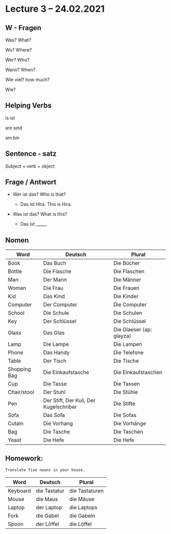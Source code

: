 # Lecture 3 – 24.02.2021

## W - Fragen

Was? What?

Wo? Where?

Wer? Who?

Wann? When?

Wie viel? how much?

Wie?

## Helping Verbs

is ist

are sind

am bin

## Sentence - satz

Subject + verb + object

## Frage / Antwort

-   Wer ist das? Who is that?

    -   Das ist Hira. This is Hira.

-   Was ist das? What is this?

    -   Das ist \_\_\_\_\_.

## Nomen

|Word|Deutsch|Plural|
|--- |--- |--- |
|Book|Das Buch|Die Bücher|
|Bottle|Die Flasche|Die Flaschen|
|Man|Der Mann|Die Männer|
|Woman|Die Frau|Die Frauen|
|Kid|Das Kind|Die Kinder|
|Computer|Der Computer|Die Computer|
|School|Die Schule|Die Schulen|
|Key|Der Schlüssel|Die Schlüssel|
|Glass|Das Glas|Die Glaeser (ap: glayza)|
|Lamp|Die Lampe|Die Lampen|
|Phone|Das Handy|Die Telefone|
|Table|Der Tisch|Die Tische|
|Shopping Bag|Die Einkaufstasche|Die Einkaufstaschen|
|Cup|Die Tasse|Die Tassen|
|Chair/stool|Der Stuhl|Die Stühle|
|Pen|Der Stift, Der Kuli, Der Kugelschriber|Die Stifte|
|Sofa|Das Sofa|Die Sofas|
|Cutain|Die Vorhang|Die Vorhänge|
|Bag|Die Tasche|Die Taschen|
|Yeast|Die Hefe|Die Hefe|


## Homework:
    Translate five nouns in your house.

|Word|Deutsch|Plural|
|--- |--- |--- |
|Keyboard|die Tastatur|die Tastaturen|
|Mouse|die Maus|die Mäuse|
|Laptop|der Laptop|die Laptops|
|Fork|die Gabel|die Gabeln|
|Spoon|der Löffel|die Löffel|

